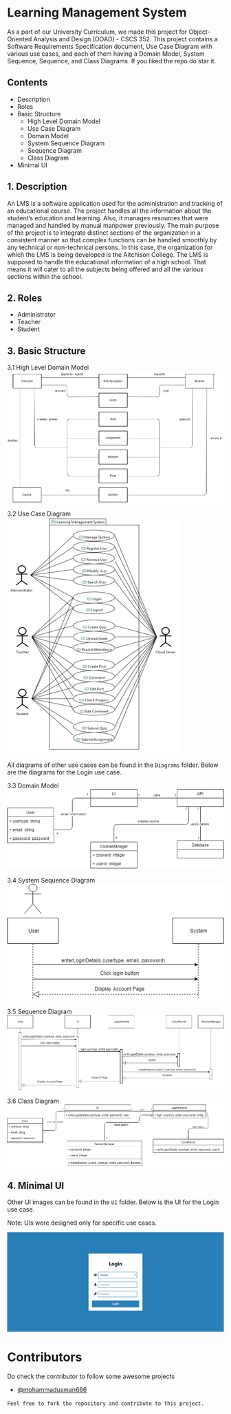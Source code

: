 # Learning Management System

As a part of our University Curriculum, we made this project for Object-Oriented Analysis and Design (OOAD) - CSCS 352. This project contains a Software Requirements Specification document, Use Case Diagram with various use cases, and each of them having a Domain Model, System Sequence, Sequence, and Class Diagrams. If you liked the repo do star it.

## Contents
- Description
- Roles
- Basic Structure
	- High Level Domain Model
    - Use Case Diagram
    - Domain Model
	- System Sequence Diagram
	- Sequence Diagram
	- Class Diagram
- Minimal UI

## 1. Description

An LMS is a software application used for the administration and tracking of an educational course. The project handles all the information about the student’s education and learning. Also, it manages resources that were managed and handled by manual manpower previously. The main purpose of the project is to integrate distinct sections of the organization in a consistent manner so that complex functions can be handled smoothly by any technical or non-technical persons. In this case, the organization for which the LMS is being developed is the Aitchison College. The LMS is supposed to handle the educational information of a high school. That means it will cater to all the subjects being offered and all the various sections within the school.

## 2. Roles

- Administrator
- Teacher
- Student

## 3. Basic Structure

3.1 High Level Domain Model
![alt text](Diagrams/LMSDomainModel.jpg)

3.2 Use Case Diagram
![alt text](Diagrams/LMSUseCaseDiagram.png)

All diagrams of other use cases can be found in the `Diagrams` folder. Below are the diagrams for the Login use case.

3.3 Domain Model
![alt text](Diagrams/DomainModels/img/Login.png)

3.4 System Sequence Diagram
![alt text](Diagrams/SystemSequenceDiagrams/img/Login.png)

3.5 Sequence Diagram
![alt text](Diagrams/SequenceDiagrams/img/Login.png)

3.6 Class Diagram
![alt text](Diagrams/ClassDiagrams/img/Login.png)

## 4. Minimal UI

Other UI images can be found in the `UI` folder. Below is the UI for the Login use case.

Note: UIs were designed only for specific use cases.

![alt text](UI/img/Login.png)

# Contributors

Do check the contributor to follow some awesome projects

- [@mohammadusman666](https://github.com/mohammadusman666)

`Feel free to fork the repository and contribute to this project.`